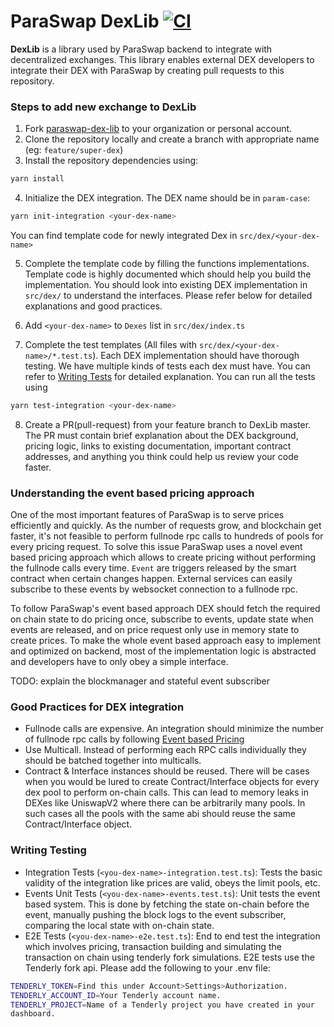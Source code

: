 # ParaSwap DexLib [![CI](https://github.com/paraswap/paraswap-dex-lib/actions/workflows/ci.yaml/badge.svg?branch=master)](https://github.com/paraswap/paraswap-dex-lib/actions/workflows/ci.yaml)

**DexLib** is a library used by ParaSwap backend to integrate with decentralized exchanges. This library enables external DEX developers to integrate their DEX with ParaSwap by creating pull requests to this repository.

### Steps to add new exchange to DexLib

1. Fork [paraswap-dex-lib](https://github.com/paraswap/paraswap-dex-lib) to your organization or personal account.
2. Clone the repository locally and create a branch with appropriate name (eg: `feature/super-dex`)
3. Install the repository dependencies using:

```bash
yarn install
```

4. Initialize the DEX integration. The DEX name should be in `param-case`:

```bash
yarn init-integration <your-dex-name>
```

You can find template code for newly integrated Dex in `src/dex/<your-dex-name>`

5. Complete the template code by filling the functions implementations. Template code is highly documented which should help you build the implementation. You should look into existing DEX implementation in `src/dex/` to understand the interfaces. Please refer below for detailed explanations and good practices.

6. Add `<your-dex-name>` to `Dexes` list in `src/dex/index.ts`

7. Complete the test templates (All files with `src/dex/<your-dex-name>/*.test.ts`). Each DEX implementation should have thorough testing. We have multiple kinds of tests each dex must have. You can refer to [Writing Tests](#writing-testing) for detailed explanation. You can run all the tests using

```bash
yarn test-integration <your-dex-name>
```

8. Create a PR(pull-request) from your feature branch to DexLib master. The PR must contain brief explanation about the DEX background, pricing logic, links to existing documentation, important contract addresses, and anything you think could help us review your code faster.

### Understanding the event based pricing approach

One of the most important features of ParaSwap is to serve prices efficiently and quickly. As the number of requests grow, and blockchain get faster, it's not feasible to perform fullnode rpc calls to hundreds of pools for every pricing request. To solve this issue ParaSwap uses a novel event based pricing approach which allows to create pricing without performing the fullnode calls every time. `Event` are triggers released by the smart contract when certain changes happen. External services can easily subscribe to these events by websocket connection to a fullnode rpc.

To follow ParaSwap's event based approach DEX should fetch the required on chain state to do pricing once, subscribe to events, update state when events are released, and on price request only use in memory state to create prices. To make the whole event based approach easy to implement and optimized on backend, most of the implementation logic is abstracted and developers have to only obey a simple interface.

TODO: explain the blockmanager and stateful event subscriber

### Good Practices for DEX integration

- Fullnode calls are expensive. An integration should minimize the number of fullnode rpc calls by following [Event based Pricing](#Understanding-the-event-based-pricing-approach)
- Use Multicall. Instead of performing each RPC calls individually they should be batched together into multicalls.
- Contract & Interface instances should be reused. There will be cases when you would be lured to create Contract/Interface objects for every dex pool to perform on-chain calls. This can lead to memory leaks in DEXes like UniswapV2 where there can be arbitrarily many pools. In such cases all the pools with the same abi should reuse the same Contract/Interface object.

### Writing Testing

- Integration Tests (`<you-dex-name>-integration.test.ts`): Tests the basic validity of the integration like prices are valid, obeys the limit pools, etc.
- Events Unit Tests (`<you-dex-name>-events.test.ts`): Unit tests the event based system. This is done by fetching the state on-chain before the event, manually pushing the block logs to the event subscriber, comparing the local state with on-chain state.
- E2E Tests (`<you-dex-name>-e2e.test.ts`): End to end test the integration which involves pricing, transaction building and simulating the transaction on chain using tenderly fork simulations. E2E tests use the Tenderly fork api. Please add the following to your .env file:

```bash
TENDERLY_TOKEN=Find this under Account>Settings>Authorization.
TENDERLY_ACCOUNT_ID=Your Tenderly account name.
TENDERLY_PROJECT=Name of a Tenderly project you have created in your
dashboard.
```

